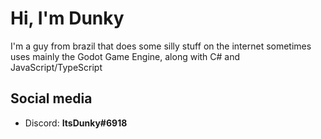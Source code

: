 # Hi, I'm Dunky
I'm a guy from brazil that does some silly stuff on the internet sometimes
uses mainly the Godot Game Engine, along with C# and JavaScript/TypeScript

## Social media
- Discord: **ItsDunky#6918**
